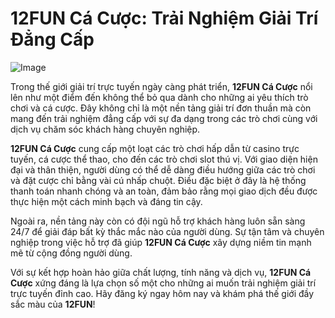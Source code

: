 # 12FUN Cá Cược: Trải Nghiệm Giải Trí Đẳng Cấp

![Image](https://github.com/user-attachments/assets/bd51ea9f-0666-407b-a7a7-98ead6de688c)

Trong thế giới giải trí trực tuyến ngày càng phát triển, **12FUN Cá Cược** nổi lên như một điểm đến không thể bỏ qua dành cho những ai yêu thích trò chơi và cá cược. Đây không chỉ là một nền tảng giải trí đơn thuần mà còn mang đến trải nghiệm đẳng cấp với sự đa dạng trong các trò chơi cùng với dịch vụ chăm sóc khách hàng chuyên nghiệp.

**12FUN Cá Cược** cung cấp một loạt các trò chơi hấp dẫn từ casino trực tuyến, cá cược thể thao, cho đến các trò chơi slot thú vị. Với giao diện hiện đại và thân thiện, người dùng có thể dễ dàng điều hướng giữa các trò chơi và đặt cược chỉ bằng vài cú nhấp chuột. Điều đặc biệt ở đây là hệ thống thanh toán nhanh chóng và an toàn, đảm bảo rằng mọi giao dịch đều được thực hiện một cách minh bạch và đáng tin cậy.

Ngoài ra, nền tảng này còn có đội ngũ hỗ trợ khách hàng luôn sẵn sàng 24/7 để giải đáp bất kỳ thắc mắc nào của người dùng. Sự tận tâm và chuyên nghiệp trong việc hỗ trợ đã giúp **12FUN Cá Cược** xây dựng niềm tin mạnh mẽ từ cộng đồng người dùng.

Với sự kết hợp hoàn hảo giữa chất lượng, tính năng và dịch vụ, **12FUN Cá Cược** xứng đáng là lựa chọn số một cho những ai muốn trải nghiệm giải trí trực tuyến đỉnh cao. Hãy đăng ký ngay hôm nay và khám phá thế giới đầy sắc màu của **12FUN**!